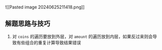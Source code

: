 ![[Pasted image 20240625211418.png]]
## 解题思路与技巧
1.  对 `coins` 的遍历要放到外层，对 `amount` 的遍历放到内层，如果反过来则会导致有些组合的重复计算导致结果错误